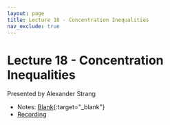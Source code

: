 ```yaml
---
layout: page
title: Lecture 18 - Concentration Inequalities
nav_exclude: true
---
```


# Lecture 18 - Concentration Inequalities

Presented by Alexander Strang

- Notes: [Blank](https://drive.google.com/file/d/1wH5GHILblP1bRUZrVWIjCOD1RXoKYZhL/view?usp=drive_link){:target="_blank"}
- [Recording](https://bcourses.berkeley.edu/courses/1532439/pages/lecture-18-concentration-inequalities)

